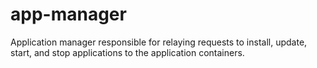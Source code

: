 # app-manager
Application manager responsible for relaying requests to install, update, start, and stop applications to the application containers.
